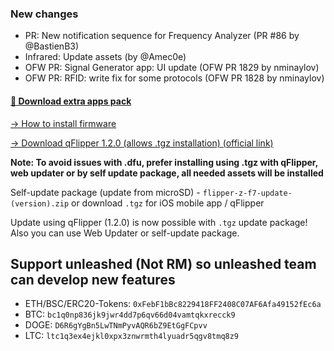 ### New changes
* PR: New notification sequence for Frequency Analyzer (PR #86 by @BastienB3)
* Infrared: Update assets (by @Amec0e)
* OFW PR: Signal Generator app: UI update (OFW PR 1829 by nminaylov)
* OFW PR: RFID: write fix for some protocols (OFW PR 1828 by nminaylov)

#### [🎲 Download extra apps pack](https://download-directory.github.io/?url=https://github.com/UberGuidoZ/Flipper/tree/main/Applications/Unleashed)

[-> How to install firmware](https://github.com/Eng1n33r/flipperzero-firmware/blob/dev/documentation/HowToInstall.md)

[-> Download qFlipper 1.2.0 (allows .tgz installation) (official link)](https://update.flipperzero.one/builds/qFlipper/1.2.0/)

**Note: To avoid issues with .dfu, prefer installing using .tgz with qFlipper, web updater or by self update package, all needed assets will be installed**

Self-update package (update from microSD) - `flipper-z-f7-update-(version).zip` or download `.tgz` for iOS mobile app / qFlipper

Update using qFlipper (1.2.0) is now possible with `.tgz` update package! Also you can use Web Updater or self-update package.


## Support unleashed (Not RM) so unleashed team can develop new features
* ETH/BSC/ERC20-Tokens: `0xFebF1bBc8229418FF2408C07AF6Afa49152fEc6a`
* BTC: `bc1q0np836jk9jwr4dd7p6qv66d04vamtqkxrecck9`
* DOGE: `D6R6gYgBn5LwTNmPyvAQR6bZ9EtGgFCpvv`
* LTC: `ltc1q3ex4ejkl0xpx3znwrmth4lyuadr5qgv8tmq8z9`

